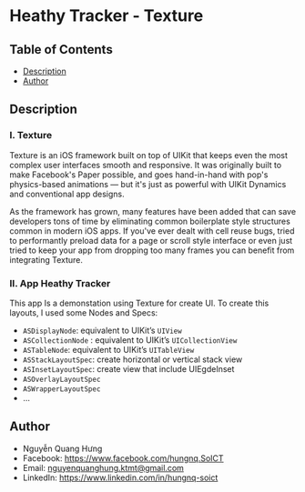 #  Heathy Tracker - Texture

## Table of Contents
- [Description](#description)
- [Author](#author)

## Description

### I. Texture

Texture is an iOS framework built on top of UIKit that keeps even the most complex user interfaces smooth and responsive. It was originally built to make Facebook's Paper possible, and goes hand-in-hand with pop's physics-based animations — but it's just as powerful with UIKit Dynamics and conventional app designs.

As the framework has grown, many features have been added that can save developers tons of time by eliminating common boilerplate style structures common in modern iOS apps. If you've ever dealt with cell reuse bugs, tried to performantly preload data for a page or scroll style interface or even just tried to keep your app from dropping too many frames you can benefit from integrating Texture.


### II. App Heathy Tracker

This app Is a demonstation using Texture for create UI. To create this layouts, I used some Nodes and Specs:

*  `ASDisplayNode`: equivalent to UIKit’s `UIView`
* `ASCollectionNode` : equivalent to UIKit’s `UICollectionView`
* `ASTableNode`: equivalent to UIKit’s `UITableView`
* `ASStackLayoutSpec`: create horizontal or vertical stack view
* `ASInsetLayoutSpec`: create view that include UIEgdeInset
* `ASOverlayLayoutSpec`
* `ASWrapperLayoutSpec`
* ...

## Author
- Nguyễn Quang Hưng
- Facebook: https://www.facebook.com/hungnq.SoICT
- Email: nguyenquanghung.ktmt@gmail.com
- LinkedIn: https://www.linkedin.com/in/hungnq-soict
